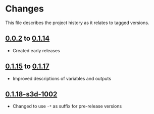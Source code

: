 # Changes
This file describes the project history as it relates to tagged versions.

## [0.0.2](.) to [0.1.14](.)
- Created early releases

## [0.1.15](.) to [0.1.17](.)
- Improved descriptions of variables and outputs

## [0.1.18-s3d-1002](.)
- Changed to use `-*` as suffix for pre-release versions
